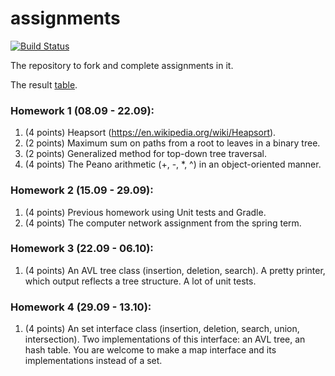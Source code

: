 # assignments
[![Build Status](https://travis-ci.org/Sharganov/assignments.svg?branch=hw02)](https://travis-ci.org/Sharganov/assignments)

The repository to fork and complete assignments in it.

The result [table](https://docs.google.com/spreadsheets/d/1kmUJBEjTM9AaVXt_Cd_I2kif1Y99rwpd9gdsyaNQdRc/edit?usp=sharing).

### Homework 1 (08.09 - 22.09):
1. (4 points) Heapsort (https://en.wikipedia.org/wiki/Heapsort).
2. (2 points) Maximum sum on paths from a root to leaves in a binary tree.
3. (2 points) Generalized method for top-down tree traversal.
4. (4 points) The Peano arithmetic (+, -, *, ^) in an object-oriented manner.

### Homework 2 (15.09 - 29.09):
1. (4 points) Previous homework using Unit tests and Gradle.
2. (4 points) The computer network assignment from the spring term.

### Homework 3 (22.09 - 06.10):
1. (4 points) An AVL tree class (insertion, deletion, search). A pretty printer, which output reflects a tree structure.
 A lot of unit tests.

### Homework 4 (29.09 - 13.10):
1. (4 points) An set interface class (insertion, deletion, search, union, intersection). Two implementations of this
 interface: an AVL tree, an hash table.
You are welcome to make a map interface and its implementations instead of a set.
